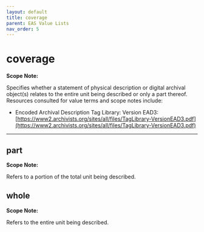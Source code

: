 ```yaml
---
layout: default
title: coverage
parent: EAS Value Lists
nav_order: 5
---
```


# coverage

**Scope Note:**

Specifies whether a statement of physical description or digital archival object(s) relates to the entire unit being described or only a part thereof. Resources consulted for value terms and scope notes include:

- Encoded Archival Description Tag Library: Version EAD3: [https://www2.archivists.org/sites/all/files/TagLibrary-VersionEAD3.pdf](https://www2.archivists.org/sites/all/files/TagLibrary-VersionEAD3.pdf)

---

## part

**Scope Note:**

Refers to a portion of the total unit being described.

## whole

**Scope Note:**

Refers to the entire unit being described.
